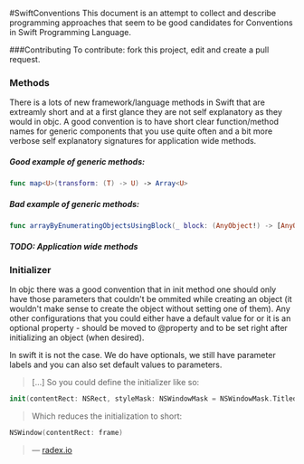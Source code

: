 #SwiftConventions
This document is an attempt to collect and describe programming approaches that seem to be good candidates for Conventions in Swift Programming Language.

###Contributing 
To contribute: fork this project, edit and create a pull request.

### Methods
There is a lots of new framework/language methods in Swift that are extreamly short and at a first glance they are not self explanatory as they would in objc.
A good convention is to have short clear function/method names for generic components that you use quite often and a bit more verbose self explanatory signatures for application wide methods.

##### Good example of generic methods:
```swift
func map<U>(transform: (T) -> U) -> Array<U>
``` 

##### Bad example of generic methods:
```swift
func arrayByEnumeratingObjectsUsingBlock(_ block: (AnyObject!) -> [AnyObject]
```

##### TODO: Application wide methods

### Initializer
In objc there was a good convention that in init method one should only have those parameters that couldn't be ommited while creating an object (it wouldn't make sense to create the object without setting one of them). Any other configurations that you could either have a default value for or it is an optional property - should be moved to @property and to be set right after initializing an object (when desired).

In swift it is not the case. We do have optionals, we still have parameter labels and you can also set default values to parameters.

> [...] So you could define the initializer like so:

```swift
init(contentRect: NSRect, styleMask: NSWindowMask = NSWindowMask.Titled, backing: NSBackingStoreType = .Buffered, defer: Bool = false, screen: NSScreen? = nil)
```
> Which reduces the initialization to short:

```swift
NSWindow(contentRect: frame)
```
> — [radex.io](http://radex.io/swift/methods/)